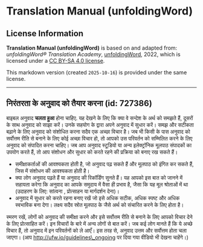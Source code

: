 # Translation Manual (unfoldingWord)

## License Information

**Translation Manual (unfoldingWord)** is based on and adapted from: _unfoldingWord® Translation Academy_, [unfoldingWord](https://unfoldingword.org/utw), 2022, which is licensed under a [CC BY-SA 4.0 license](https://creativecommons.org/licenses/by-sa/4.0/legalcode.en).

This markdown version (created `2025-10-16`) is provided under the same license.



--------------------------------

## निरंतरता के अनुवाद को तैयार करना (id: 727386)

बाइबल अनुवाद **चलता हुआ** होना चाहिए. यह देखने के लिए कि क्या वे सन्देश के अर्थ को समझते हैं, दूसरों के साथ अनुवाद को साझा करें। उनके सहयोग के द्वारा अपने अनुवाद में सुधार करें। समझ और सटीकता बढ़ाने के लिए अनुवाद को संशोधित करना सदैव एक अच्छा विचार है। जब भी किसी के पास अनुवाद को सर्वोत्तम रीति से बनाने के लिए कोई अच्छा विचार हो, तो आपको उस परिवर्तन को सम्मिलित करने के लिए अनुवाद को संपादित करना चाहिए। जब आप अनुवाद स्टूडियो या अन्य इलेक्ट्रॉनिक मूलपाठ संपादकों का उपयोग करते हैं, तो आप संशोधन और सुधार को करते रहने की प्रक्रिया को बनाए रख सकते हैं।

* समीक्षाकर्ताओं की आवश्यकता होती है, जो अनुवाद पढ़ सकते हैं और मूलपाठ को इंगित कर सकते हैं, जिस में संशोधन की आवश्यकता होती है।
* क्या लोग अनुवाद पढ़ते हैं या अनुवाद की रिकॉर्डिंग सुनते हैं। यह आपको इस बात को जानने में सहायता करेगा कि अनुवाद का आपके समुदाय में वैसा ही प्रभाव है, जैसा कि यह मूल श्रोताओं में था (उदाहरण के लिए: सांत्वना , प्रोत्साहन या मार्गदर्शन देना)।
* अनुवाद में सुधार को करते रहना बनाए रखें जो इसे अधिक सटीक, अधिक स्पष्ट और अधिक स्वभाविक बना देगा। लक्ष्य सदैव स्रोत मूलपाठ के जैसे अर्थ को संचारित करने के लिए होता है।

स्मरण रखें, लोगों को अनुवाद की समीक्षा करने और इसे सर्वोत्तम रीति से बनाने के लिए आपको विचार देने के लिए प्रोत्साहित करें। इन विचारों के बारे में अन्य लोगों से बात करें। जब कई लोग मानते हैं कि ये अच्छे विचार हैं, तो अनुवाद में इन परिवर्तनों को ले आएँ। इस तरह से, अनुवाद उत्तम और सर्वोत्तम होता चला जाएगा। (आप http://ufw.io/guidelines\_ongoing पर दिया गया वीडियो भी देखना चाहेंगे।)


